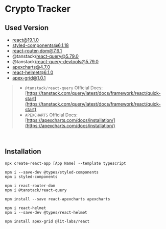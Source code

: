 # Crypto Tracker

## Used Version

- react@19.1.0
- styled-components@6.1.18
- react-router-dom@7.6.1
- @tanstack/react-query@5.79.0
- @tanstack/react-query-devtools@5.79.0
- apexcharts@4.7.0
- react-helmet@6.1.0
- apex-grid@1.0.1

> - `@tanstack/react-query` Official Docs: [https://tanstack.com/query/latest/docs/framework/react/quick-start](https://tanstack.com/query/latest/docs/framework/react/quick-start) <br>
> - `APEXCHARTS` Official Docs: [https://apexcharts.com/docs/installation/](https://apexcharts.com/docs/installation/)

<br>

## Installation

```
npx create-react-app [App Name] --template typescript

npm i --save-dev @types/styled-components
npm i styled-components

npm i react-router-dom
npm i @tanstack/react-query

npm install --save react-apexcharts apexcharts

npm i react-helmet
npm i --save-dev @types/react-helmet

npm install apex-grid @lit-labs/react
```

<br>
<br>
<br>
